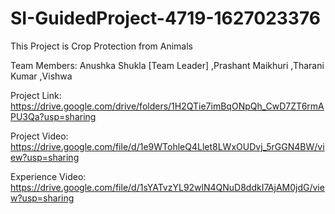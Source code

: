 # SI-GuidedProject-4719-1627023376

This Project is Crop Protection from Animals

Team Members: Anushka Shukla [Team Leader] ,Prashant Maikhuri ,Tharani Kumar ,Vishwa 

Project Link: https://drive.google.com/drive/folders/1H2QTie7imBqONpQh_CwD7ZT6rmAPU3Qa?usp=sharing

Project Video: https://drive.google.com/file/d/1e9WTohleQ4Llet8LWxOUDvj_5rGGN4BW/view?usp=sharing

Experience Video: https://drive.google.com/file/d/1sYATvzYL92wlN4QNuD8ddkI7AjAM0jdG/view?usp=sharing
